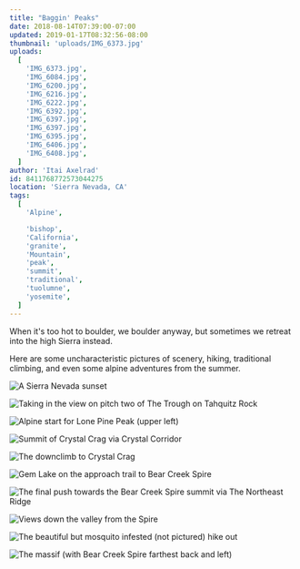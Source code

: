 ```yaml
---
title: "Baggin' Peaks"
date: 2018-08-14T07:39:00-07:00
updated: 2019-01-17T08:32:56-08:00
thumbnail: 'uploads/IMG_6373.jpg'
uploads:
  [
    'IMG_6373.jpg',
    'IMG_6084.jpg',
    'IMG_6200.jpg',
    'IMG_6216.jpg',
    'IMG_6222.jpg',
    'IMG_6392.jpg',
    'IMG_6397.jpg',
    'IMG_6397.jpg',
    'IMG_6395.jpg',
    'IMG_6406.jpg',
    'IMG_6408.jpg',
  ]
author: 'Itai Axelrad'
id: 8411768772573044275
location: 'Sierra Nevada, CA'
tags:
  [
    'Alpine',

    'bishop',
    'California',
    'granite',
    'Mountain',
    'peak',
    'summit',
    'traditional',
    'tuolumne',
    'yosemite',
  ]
---
```


When it's too hot to boulder, we boulder anyway, but sometimes we retreat into the high Sierra instead.

Here are some uncharacteristic pictures of scenery, hiking, traditional climbing, and even some alpine adventures from the summer.

![A Sierra Nevada sunset](uploads/IMG_6373.jpg)

![Taking in the view on pitch two of The Trough on Tahquitz Rock](uploads/IMG_6084.jpg)

![Alpine start for Lone Pine Peak (upper left)](uploads/IMG_6200.jpg)

![Summit of Crystal Crag via Crystal Corridor](uploads/IMG_6216.jpg)

![The downclimb to Crystal Crag](uploads/IMG_6222.jpg)

![Gem Lake on the approach trail to Bear Creek Spire](uploads/IMG_6392.jpg)

![The final push towards the Bear Creek Spire summit via The Northeast Ridge](uploads/IMG_6397.jpg)

![Views down the valley from the Spire](uploads/IMG_6395.jpg)

![The beautiful but mosquito infested (not pictured) hike out](uploads/IMG_6406.jpg)

![The massif (with Bear Creek Spire farthest back and left)](uploads/IMG_6408.jpg)
